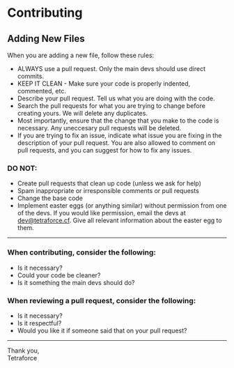 # Contributing
## Adding New Files
When you are adding a new file, follow these rules:
- ALWAYS use a pull request. Only the main devs should use direct commits.
- KEEP IT CLEAN - Make sure your code is properly indented, commented, etc.
- Describe your pull request. Tell us what you are doing with the code.
- Search the pull requests for what you are trying to change before creating yours. We will delete any duplicates.
- Most importantly, ensure that the change that you make to the code is necessary. Any uneccesary pull requests will be deleted.
- If you are trying to fix an issue, indicate what issue you are fixing in the description of your pull request.
You are also allowed to comment on pull requests, and you can suggest for how to fix any issues.
### DO NOT:
- Create pull requests that clean up code (unless we ask for help)
- Spam inappropriate or irresponsible comments or pull requests
- Change the base code
- Implement easter eggs (or anything similar) without permission from one of the devs. If you would like permission, email the devs at [dev@tetraforce.cf](mailto:dev@tetraforce.cf). Give all relevant information about the easter egg to them.
----
### When contributing, consider the following:
- Is it necessary?
- Could your code be cleaner?
- Is it something the main devs should do?
### When reviewing a pull request, consider the following:
- Is it necessary?
- Is it respectful?
- Would you like it if someone said that on your pull request?  
----
Thank you,  
Tetraforce
